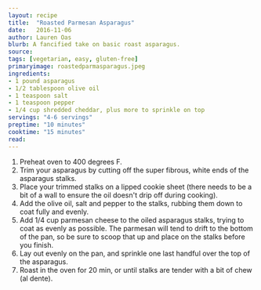 ```yaml
---
layout: recipe
title:  "Roasted Parmesan Asparagus"
date:   2016-11-06
author: Lauren Oas
blurb: A fancified take on basic roast asparagus.
source:  
tags: [vegetarian, easy, gluten-free]
primaryimage: roastedparmasparagus.jpeg
ingredients: 
- 1 pound asparagus
- 1/2 tablespoon olive oil
- 1 teaspoon salt
- 1 teaspoon pepper
- 1/4 cup shredded cheddar, plus more to sprinkle on top
servings: "4-6 servings"
preptime: "10 minutes"
cooktime: "15 minutes"
read: 
---
```

1. Preheat oven to 400 degrees F.
2. Trim your asparagus by cutting off the super fibrous, white ends of the asparagus stalks.
3. Place your trimmed stalks on a lipped cookie sheet (there needs to be a bit of a wall to ensure the oil doesn't drip off during cooking). 
4. Add the olive oil, salt and pepper to the stalks, rubbing them down to coat fully and evenly. 
5. Add 1/4 cup parmesan cheese to the oiled asparagus stalks, trying to coat as evenly as possible. The parmesan will tend to drift to the bottom of the pan, so be sure to scoop that up and place on the stalks before you finish. 
6. Lay out evenly on the pan, and sprinkle one last handful over the top of the asparagus.
7. Roast in the oven for 20 min, or until stalks are tender with a bit of chew (al dente).